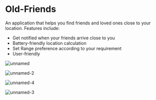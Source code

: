 # Old-Friends
An application that helps you find friends and loved ones close to your location. Features include:
* Get notified when your friends arrive close to you
* Battery-friendly location calculation 
* Set Range preference according to your requirement
* User-friendly

![unnamed](https://cloud.githubusercontent.com/assets/12716067/23841973/4f07c738-07d7-11e7-8bc9-21a394955f4b.jpg)

![unnamed-2](https://cloud.githubusercontent.com/assets/12716067/23841974/4f62e640-07d7-11e7-9eeb-71a0a32e7fb0.jpg)

![unnamed-4](https://cloud.githubusercontent.com/assets/12716067/23841976/50fa3f9e-07d7-11e7-83ca-cfdfc4924c7b.jpg)

![unnamed-3](https://cloud.githubusercontent.com/assets/12716067/23841977/526f3442-07d7-11e7-89e0-a85ec798b8a9.jpg)
